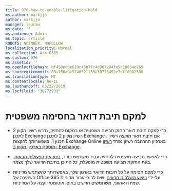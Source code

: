 ```yaml
---
title: 976-how-to-enable-litigation-hold
ms.author: markjjo
author: markjjo
manager: lauraw
ms.date: ''
ms.audience: Admin
ms.topic: article
ROBOTS: NOINDEX, NOFOLLOW
localization_priority: Normal
ms.collection: Adm_O365
ms.custom: 976
ms.assetid: ''
ms.openlocfilehash: bf450ed6e619c46b7fc4d867284fe5b18854e769
ms.sourcegitcommit: 03a156a9c9740521155a30775492c7dff0982588
ms.translationtype: MT
ms.contentlocale: he-IL
ms.lasthandoff: 03/22/2019
ms.locfileid: "30772933"
---
```

# <a name="place-a-mailbox-on-legal-hold"></a>למקם תיבת דואר בחסימה משפטית

- כדי למקם תיבת דואר החזק תביעה משפטית או במקום להחזיק, נדרש רשיון מקוון 2 לתכנן Exchange [רשיון מקוון 2 לתכנן Exchange](https://docs.microsoft.com/office365/servicedescriptions/office-365-platform-service-description/office-365-plan-options) . אם תיבת דואר מוקצה רשיון תכנון 1, באפשרותך להקצות Exchange Online בארכיון ההרחבה רשיון נפרד [רשיון תוספת בארכיון מקוון ב- Exchange](https://docs.microsoft.com/office365/servicedescriptions/exchange-online-archiving-service-description).

- כדי לאפשר תביעה משפטית להחזיק עבור משתמש בודד, [בצע את הפעולות הבאות](https://docs.microsoft.com/office365/SecurityCompliance/place-a-mailbox-on-litigation-hold). בעת החזקת תביעה משפטית מופעלת, כל התוכן בתיבת הדואר שלך נשמר.

- כדי למקם חסימה על כל תיבות הדואר בארגון שלך, באפשרותך להשתמש מדיניות השמירה של Office 365 על-ידי [ביצוע השלבים הבאים](https://docs.microsoft.com/office365/securitycompliance/retention-policies#applying-a-retention-policy-to-an-entire-organization-or-specific-locations). שים לב כי עבור מדיניות שמירה ארגוני, משתמשים חדשים באופן אוטומטי יוקצה על המדיניות.

